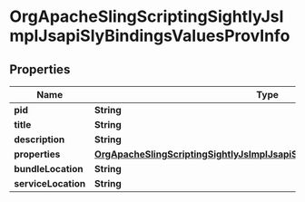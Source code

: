 
# OrgApacheSlingScriptingSightlyJsImplJsapiSlyBindingsValuesProvInfo

## Properties
Name | Type | Description | Notes
------------ | ------------- | ------------- | -------------
**pid** | **String** |  |  [optional]
**title** | **String** |  |  [optional]
**description** | **String** |  |  [optional]
**properties** | [**OrgApacheSlingScriptingSightlyJsImplJsapiSlyBindingsValuesProvProperties**](OrgApacheSlingScriptingSightlyJsImplJsapiSlyBindingsValuesProvProperties.md) |  |  [optional]
**bundleLocation** | **String** |  |  [optional]
**serviceLocation** | **String** |  |  [optional]



